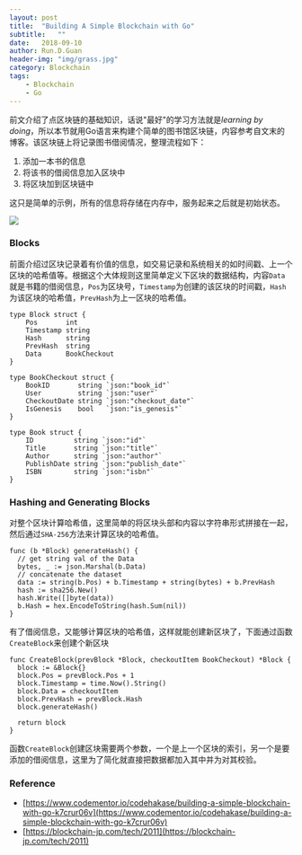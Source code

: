 ```yaml
---
layout: post
title:  "Building A Simple Blockchain with Go"
subtitle:   ""
date:   2018-09-10
author: Run.D.Guan
header-img: "img/grass.jpg"
category: Blockchain
tags:
    - Blockchain
    - Go
---
```


前文介绍了点区块链的基础知识，话说"最好"的学习方法就是*learning by doing*，所以本节就用Go语言来构建个简单的图书馆区块链，内容参考自文末的博客。该区块链上将记录图书借阅情况，整理流程如下：
1. 添加一本书的信息
2. 将该书的借阅信息加入区块中
3. 将区块加到区块链中

这只是简单的示例，所有的信息将存储在内存中，服务起来之后就是初始状态。

![](https://blockchain-jp.com/wp-content/uploads/2018/04/94716618dd7b2339e0bc797c93396611-790x450.png)

### Blocks
前面介绍过区块记录着有价值的信息，如交易记录和系统相关的如时间戳、上一个区块的哈希值等。根据这个大体规则这里简单定义下区块的数据结构，内容`Data`就是书籍的借阅信息，`Pos`为区块号，`Timestamp`为创建的该区块的时间戳，`Hash`为该区块的哈希值，`PrevHash`为上一区块的哈希值。

```golang
type Block struct {
	Pos       int
	Timestamp string
	Hash      string
	PrevHash  string
	Data      BookCheckout
}

type BookCheckout struct {
	BookID       string `json:"book_id"`
	User         string `json:"user"`
	CheckoutDate string `json:"checkout_date"`
	IsGenesis    bool   `json:"is_genesis"`
}

type Book struct {
	ID          string `json:"id"`
	Title       string `json:"title"`
	Author      string `json:"author"`
	PublishDate string `json:"publish_date"`
	ISBN        string `json:"isbn"`
}
```
### Hashing and Generating Blocks
对整个区块计算哈希值，这里简单的将区块头部和内容以字符串形式拼接在一起，然后通过`SHA-256`方法来计算区块的哈希值。
```
func (b *Block) generateHash() {
  // get string val of the Data
  bytes, _ := json.Marshal(b.Data)
  // concatenate the dataset
  data := string(b.Pos) + b.Timestamp + string(bytes) + b.PrevHash
  hash := sha256.New()
  hash.Write([]byte(data))
  b.Hash = hex.EncodeToString(hash.Sum(nil))
}
```
有了借阅信息，又能够计算区块的哈希值，这样就能创建新区块了，下面通过函数`CreateBlock`来创建个新区块

```golang
func CreateBlock(prevBlock *Block, checkoutItem BookCheckout) *Block {
  block := &Block{}
  block.Pos = prevBlock.Pos + 1
  block.Timestamp = time.Now().String()
  block.Data = checkoutItem
  block.PrevHash = prevBlock.Hash
  block.generateHash()

  return block
}
```

函数`CreateBlock`创建区块需要两个参数，一个是上一个区块的索引，另一个是要添加的借阅信息，这里为了简化就直接把数据都加入其中并为对其校验。






















### Reference
* [https://www.codementor.io/codehakase/building-a-simple-blockchain-with-go-k7crur06v](https://www.codementor.io/codehakase/building-a-simple-blockchain-with-go-k7crur06v)
* [https://blockchain-jp.com/tech/2011](https://blockchain-jp.com/tech/2011)
